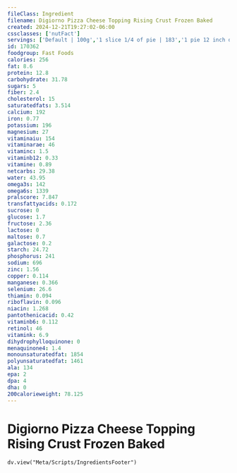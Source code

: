 ```yaml
---
fileClass: Ingredient
filename: Digiorno Pizza Cheese Topping Rising Crust Frozen Baked
created: 2024-12-21T19:27:02-06:00
cssclasses: ['nutFact']
servings: ['Default | 100g','1 slice 1/4 of pie | 183','1 pie 12 inch diameter | 729']
id: 170362
foodgroup: Fast Foods
calories: 256
fat: 8.6
protein: 12.8
carbohydrate: 31.78
sugars: 5
fiber: 2.4
cholesterol: 15
saturatedfats: 3.514
calcium: 192
iron: 0.77
potassium: 196
magnesium: 27
vitaminaiu: 154
vitaminarae: 46
vitaminc: 1.5
vitaminb12: 0.33
vitamine: 0.89
netcarbs: 29.38
water: 43.95
omega3s: 142
omega6s: 1339
pralscore: 7.847
transfattyacids: 0.172
sucrose: 0
glucose: 1.7
fructose: 2.36
lactose: 0
maltose: 0.7
galactose: 0.2
starch: 24.72
phosphorus: 241
sodium: 696
zinc: 1.56
copper: 0.114
manganese: 0.366
selenium: 26.6
thiamin: 0.094
riboflavin: 0.096
niacin: 1.268
pantothenicacid: 0.42
vitaminb6: 0.112
retinol: 46
vitamink: 6.9
dihydrophylloquinone: 0
menaquinone4: 1.4
monounsaturatedfat: 1854
polyunsaturatedfat: 1461
ala: 134
epa: 2
dpa: 4
dha: 0
200calorieweight: 78.125
---
```


# Digiorno Pizza Cheese Topping Rising Crust Frozen Baked

```dataviewjs
dv.view("Meta/Scripts/IngredientsFooter")
```